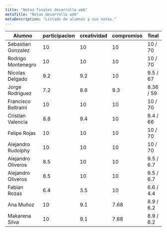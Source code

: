 ```yaml
---
title: "Notas finales desarrollo web"
metaTitle: "Notas desarrollo web"
metaDescription: "Listado de alumnos y sus notas."
---
```

| Alumno | participacion | creatividad | compromiso | final |
|---|---|---|---|---|
| Sebastian Gonzalez |10|10|10|10 / 70|
| Rodrigo Montenegro |10|10|10|10 / 70|
| Nicolas Delgado |9.2|9.2|10|9.5 / 67|
| Jorge Rodriguez |7.2|8.6|9.3| 8.36 / 59 |
| Francisco Beltrami |10|10|10|10 / 70|
| Cristian Valencia |8.8|9.4| 10 | 9.4 / 66 |
| Felipe Rojas |10|10|10|10 / 70|
| Alejandro Rudolphy |10|10|10| 10 / 70|
| Alejandro Oliveros |8.5|10|10| 9.5 / 6.7|
| Alejandro Oliveros |8.5|10|10| 9.5 / 6.7|
| Fabian Rozas |6.4|3.5|10| 6.6 / 4.4 |
| Ana Muñoz |10|9.1|7.68| 8.9 /  6.2 |
| Makarena Silva |10|9.1|7.68| 8.9 /  6.2 |
















